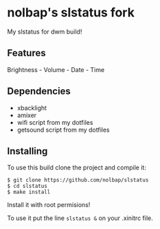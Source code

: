 # nolbap's slstatus fork

My slstatus for dwm build!

## Features

Brightness - Volume - Date - Time

## Dependencies

- xbacklight
- amixer
- wifi script from my dotfiles
- getsound script from my dotfiles

## Installing

To use this build clone the project and compile it:

```
$ git clone https://github.com/nolbap/slstatus
$ cd slstatus
$ make install
```

Install it with root permisions!

To use it put the line ```slstatus &``` on your .xinitrc file.

